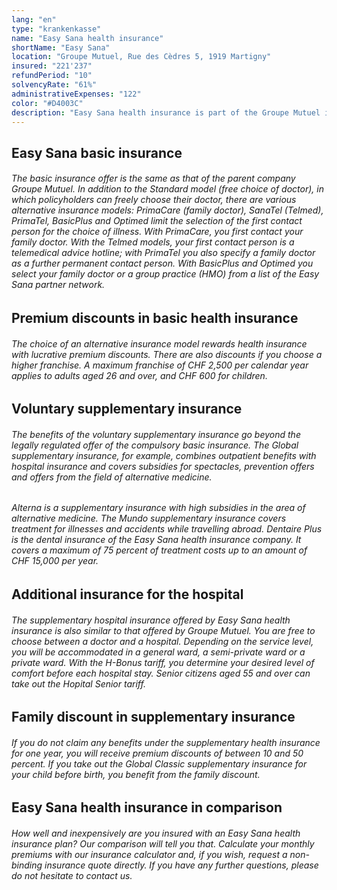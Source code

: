 ```yaml
---
lang: "en"
type: "krankenkasse"
name: "Easy Sana health insurance"
shortName: "Easy Sana"
location: "Groupe Mutuel, Rue des Cèdres 5, 1919 Martigny"
insured: "221'237"
refundPeriod: "10"
solvencyRate: "61%"
administrativeExpenses: "122"
color: "#D4003C"
description: "Easy Sana health insurance is part of the Groupe Mutuel insurance group and, with around 200,000 policyholders, is one of the 15 largest health insurers in Switzerland. Depending on the canton, the health insurance offers very favourable tariffs, especially the alternative models of the basic insurance can convince by low premiums. With us you can get to know the health insurance company better in comparison with other providers."
---
```


## Easy Sana basic insurance

###### The basic insurance offer is the same as that of the parent company Groupe Mutuel. In addition to the Standard model (free choice of doctor), in which policyholders can freely choose their doctor, there are various alternative insurance models: PrimaCare (family doctor), SanaTel (Telmed), PrimaTel, BasicPlus and Optimed limit the selection of the first contact person for the choice of illness. With PrimaCare, you first contact your family doctor. With the Telmed models, your first contact person is a telemedical advice hotline; with PrimaTel you also specify a family doctor as a further permanent contact person. With BasicPlus and Optimed you select your family doctor or a group practice (HMO) from a list of the Easy Sana partner network.

## Premium discounts in basic health insurance

###### The choice of an alternative insurance model rewards health insurance with lucrative premium discounts. There are also discounts if you choose a higher franchise. A maximum franchise of CHF 2,500 per calendar year applies to adults aged 26 and over, and CHF 600 for children.

## Voluntary supplementary insurance

###### The benefits of the voluntary supplementary insurance go beyond the legally regulated offer of the compulsory basic insurance. The Global supplementary insurance, for example, combines outpatient benefits with hospital insurance and covers subsidies for spectacles, prevention offers and offers from the field of alternative medicine.

###### Alterna is a supplementary insurance with high subsidies in the area of alternative medicine. The Mundo supplementary insurance covers treatment for illnesses and accidents while travelling abroad. Dentaire Plus is the dental insurance of the Easy Sana health insurance company. It covers a maximum of 75 percent of treatment costs up to an amount of CHF 15,000 per year.

## Additional insurance for the hospital

###### The supplementary hospital insurance offered by Easy Sana health insurance is also similar to that offered by Groupe Mutuel. You are free to choose between a doctor and a hospital. Depending on the service level, you will be accommodated in a general ward, a semi-private ward or a private ward. With the H-Bonus tariff, you determine your desired level of comfort before each hospital stay. Senior citizens aged 55 and over can take out the Hopital Senior tariff.

## Family discount in supplementary insurance

###### If you do not claim any benefits under the supplementary health insurance for one year, you will receive premium discounts of between 10 and 50 percent. If you take out the Global Classic supplementary insurance for your child before birth, you benefit from the family discount.

## Easy Sana health insurance in comparison

###### How well and inexpensively are you insured with an Easy Sana health insurance plan? Our comparison will tell you that. Calculate your monthly premiums with our insurance calculator and, if you wish, request a non-binding insurance quote directly. If you have any further questions, please do not hesitate to contact us.
